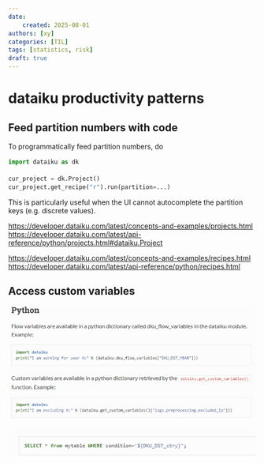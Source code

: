 ```yaml
---
date: 
    created: 2025-08-01
authors: [xy]
categories: [TIL]
tags: [statistics, risk]
draft: true
---
```


# dataiku productivity patterns
<!-- more -->


## Feed partition numbers with code

To programmatically feed partition numbers, do

```py
import dataiku as dk

cur_project = dk.Project()
cur_project.get_recipe("r").run(partition=...)
```

This is particularly useful when the UI cannot autocomplete the partition keys (e.g. discrete values).  

https://developer.dataiku.com/latest/concepts-and-examples/projects.html
https://developer.dataiku.com/latest/api-reference/python/projects.html#dataiku.Project


https://developer.dataiku.com/latest/concepts-and-examples/recipes.html
https://developer.dataiku.com/latest/api-reference/python/recipes.html

## Access custom variables

![alt text](assets/2025-08-01-scenario-1754080203195.png)

![alt text](assets/2025-08-01-scenario-1754080217785.png)
